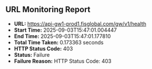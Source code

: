 ## URL Monitoring Report

- **URL:** https://api-gw1-prod1.fisglobal.com/gw/v1/health
- **Start Time:** 2025-09-03T15:47:01.004447
- **End Time:** 2025-09-03T15:47:01.177810
- **Total Time Taken:** 0.173363 seconds
- **HTTP Status Code:** 403
- **Status:** Failure
- **Failure Reason:** HTTP Status Code: 403
